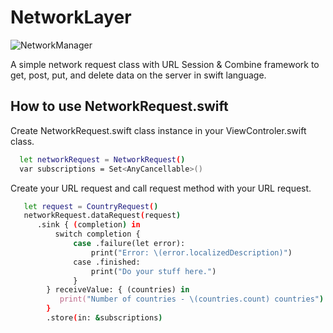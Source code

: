 # NetworkLayer

![NetworkManager](https://user-images.githubusercontent.com/29178012/194690933-33ca0c70-e670-4051-8815-4a55e36854d5.svg)

A simple network request class with URL Session & Combine framework to get, post, put, and delete data on the server in swift language.

## How to use NetworkRequest.swift

Create NetworkRequest.swift class instance in your ViewControler.swift class. 

```bash
  let networkRequest = NetworkRequest()
  var subscriptions = Set<AnyCancellable>()
```

Create your URL request and call request method with your URL request.
```bash
   let request = CountryRequest()
   networkRequest.dataRequest(request)
      .sink { (completion) in
          switch completion {
              case .failure(let error):
                  print("Error: \(error.localizedDescription)")
              case .finished:
                  print("Do your stuff here.")
              }
        } receiveValue: { (countries) in
           print("Number of countries - \(countries.count) countries")
        }
        .store(in: &subscriptions)
```

